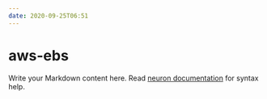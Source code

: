 ```yaml
---
date: 2020-09-25T06:51
---
```


# aws-ebs

Write your Markdown content here. Read [neuron documentation](https://neuron.zettel.page/2011404.html) for syntax help.


